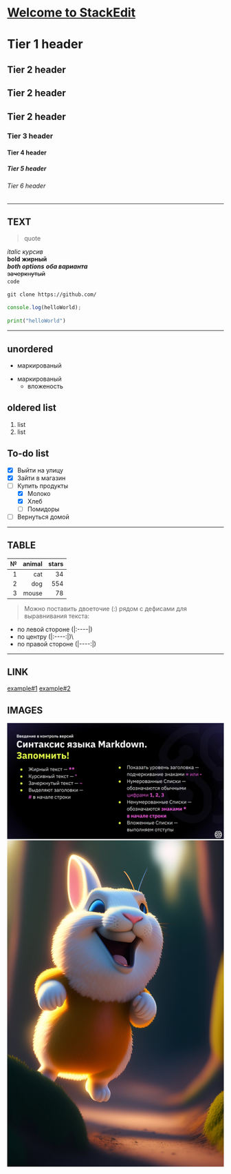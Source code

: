# [**Welcome to StackEdit**](https://)

Tier 1 header
======================

## Tier 2 header

Tier 2 header
----------------------
Tier 2 header
---

### Tier 3 header
#### Tier 4 header 
##### Tier 5 header
###### Tier 6 header 
-----------------------
## TEXT
> quote

*italic* _курсив_ \
**bold**  __жирный__ \
***both options***   ___оба варианта___ \
~~зачеркнутый~~ \
`code` 

```bush
git clone https://github.com/
```

```javascript
console.log(helloWorld);
```
```py
print("helloWorld")
```
-----------------------------------
## unordered
- маркированый
* маркированый
    * вложеность

## oldered list
1. list
2. list

## To-do list
- [x] Выйти на улицу
- [x] Зайти в магазин
- [ ] Купить продукты
  - [x] Молоко
  - [x] Хлеб
  - [ ] Помидоры
- [ ] Вернуться домой
---
## TABLE

|№  |animal|stars|
|--:|-----:|----:|
|1  |  cat |  34 | 
|2  |  dog | 554 |
|3  |mouse |  78 |

> Можно поставить двоеточие (:) рядом с дефисами для выравнивания текста:
* по левой стороне (|:----|)
* по центру (|:----:|)\
* по правой стороне (|----:|)
---
## LINK
[example#1](#)
[example#2](# "подсказка")

## IMAGES
![фото](photo/markdown.png)
![rabbit](photo/rabbit.jfif "Alisa, come me, I`m here!") <!-- подсказка -->
